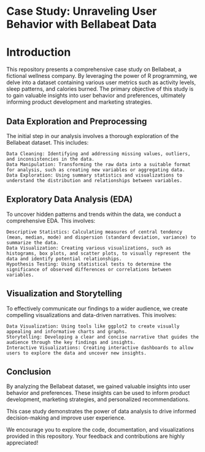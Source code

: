 # Case Study: Unraveling User Behavior with Bellabeat Data

# Introduction

This repository presents a comprehensive case study on Bellabeat, a fictional wellness company. By leveraging the power of R programming, we delve into a dataset containing various user metrics such as activity levels, sleep patterns, and calories burned. The primary objective of this study is to gain valuable insights into user behavior and preferences, ultimately informing product development and marketing strategies.

## Data Exploration and Preprocessing

The initial step in our analysis involves a thorough exploration of the Bellabeat dataset. This includes:

    Data Cleaning: Identifying and addressing missing values, outliers, and inconsistencies in the data.
    Data Manipulation: Transforming the raw data into a suitable format for analysis, such as creating new variables or aggregating data.
    Data Exploration: Using summary statistics and visualizations to understand the distribution and relationships between variables.

## Exploratory Data Analysis (EDA)

To uncover hidden patterns and trends within the data, we conduct a comprehensive EDA. This involves:

    Descriptive Statistics: Calculating measures of central tendency (mean, median, mode) and dispersion (standard deviation, variance) to summarize the data.
    Data Visualization: Creating various visualizations, such as histograms, box plots, and scatter plots, to visually represent the data and identify potential relationships.
    Hypothesis Testing: Using statistical tests to determine the significance of observed differences or correlations between variables.

## Visualization and Storytelling

To effectively communicate our findings to a wider audience, we create compelling visualizations and data-driven narratives. This involves:

    Data Visualization: Using tools like ggplot2 to create visually appealing and informative charts and graphs.
    Storytelling: Developing a clear and concise narrative that guides the audience through the key findings and insights.
    Interactive Visualizations: Creating interactive dashboards to allow users to explore the data and uncover new insights.

## Conclusion

By analyzing the Bellabeat dataset, we gained valuable insights into user behavior and preferences. These insights can be used to inform product development, marketing strategies, and personalized recommendations. 

This case study demonstrates the power of data analysis to drive informed decision-making and improve user experience.

We encourage you to explore the code, documentation, and visualizations provided in this repository. Your feedback and contributions are highly appreciated!